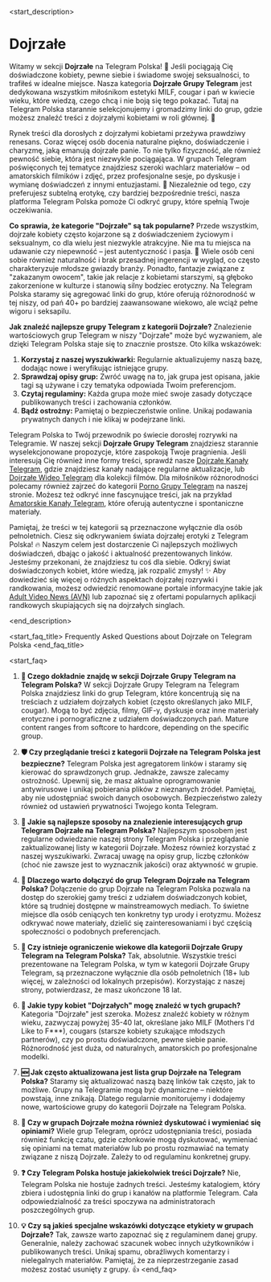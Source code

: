 <start_description>
# Dojrzałe

Witamy w sekcji **Dojrzałe** na Telegram Polska! 🔞 Jeśli pociągają Cię doświadczone kobiety, pewne siebie i świadome swojej seksualności, to trafiłeś w idealne miejsce. Nasza kategoria **Dojrzałe Grupy Telegram** jest dedykowana wszystkim miłośnikom estetyki MILF, cougar i pań w kwiecie wieku, które wiedzą, czego chcą i nie boją się tego pokazać. Tutaj na Telegram Polska starannie selekcjonujemy i gromadzimy linki do grup, gdzie możesz znaleźć treści z dojrzałymi kobietami w roli głównej. 🥂

Rynek treści dla dorosłych z dojrzałymi kobietami przeżywa prawdziwy renesans. Coraz więcej osób docenia naturalne piękno, doświadczenie i charyzmę, jaką emanują dojrzałe panie. To nie tylko fizyczność, ale również pewność siebie, która jest niezwykle pociągająca. W grupach Telegram poświęconych tej tematyce znajdziesz szeroki wachlarz materiałów – od amatorskich filmików i zdjęć, przez profesjonalne sesje, po dyskusje i wymianę doświadczeń z innymi entuzjastami. 🌹 Niezależnie od tego, czy preferujesz subtelną erotykę, czy bardziej bezpośrednie treści, nasza platforma Telegram Polska pomoże Ci odkryć grupy, które spełnią Twoje oczekiwania.

**Co sprawia, że kategorie "Dojrzałe" są tak popularne?**
Przede wszystkim, dojrzałe kobiety często kojarzone są z doświadczeniem życiowym i seksualnym, co dla wielu jest niezwykle atrakcyjne. Nie ma tu miejsca na udawanie czy niepewność – jest autentyczność i pasja. 💋 Wiele osób ceni sobie również naturalność i brak przesadnej ingerencji w wygląd, co często charakteryzuje młodsze gwiazdy branży. Ponadto, fantazje związane z "zakazanym owocem", takie jak relacje z kobietami starszymi, są głęboko zakorzenione w kulturze i stanowią silny bodziec erotyczny. Na Telegram Polska staramy się agregować linki do grup, które oferują różnorodność w tej niszy, od pań 40+ po bardziej zaawansowane wiekowo, ale wciąż pełne wigoru i seksapilu.

**Jak znaleźć najlepsze grupy Telegram z kategorii Dojrzałe?**
Znalezienie wartościowych grup Telegram w niszy "Dojrzałe" może być wyzwaniem, ale dzięki Telegram Polska staje się to znacznie prostsze. Oto kilka wskazówek:
1.  **Korzystaj z naszej wyszukiwarki:** Regularnie aktualizujemy naszą bazę, dodając nowe i weryfikując istniejące grupy.
2.  **Sprawdzaj opisy grup:** Zwróć uwagę na to, jak grupa jest opisana, jakie tagi są używane i czy tematyka odpowiada Twoim preferencjom.
3.  **Czytaj regulaminy:** Każda grupa może mieć swoje zasady dotyczące publikowanych treści i zachowania członków.
4.  **Bądź ostrożny:** Pamiętaj o bezpieczeństwie online. Unikaj podawania prywatnych danych i nie klikaj w podejrzane linki.

Telegram Polska to Twój przewodnik po świecie dorosłej rozrywki na Telegramie. W naszej sekcji **Dojrzałe Grupy Telegram** znajdziesz starannie wyselekcjonowane propozycje, które zaspokoją Twoje pragnienia. Jeśli interesują Cię również inne formy treści, sprawdź nasze [Dojrzałe Kanały Telegram](/kanaly/dojrzale/), gdzie znajdziesz kanały nadające regularne aktualizacje, lub [Dojrzałe Wideo Telegram](/wideo/dojrzale/) dla kolekcji filmów. Dla miłośników różnorodności polecamy również zajrzeć do kategorii [Porno Grupy Telegram](/grupy/porno/) na naszej stronie. Możesz też odkryć inne fascynujące treści, jak na przykład [Amatorskie Kanały Telegram](/kanaly/amatorskie), które oferują autentyczne i spontaniczne materiały.

Pamiętaj, że treści w tej kategorii są przeznaczone wyłącznie dla osób pełnoletnich. Ciesz się odkrywaniem świata dojrzałej erotyki z Telegram Polska! 🔥 Naszym celem jest dostarczenie Ci najlepszych możliwych doświadczeń, dbając o jakość i aktualność prezentowanych linków. Jesteśmy przekonani, że znajdziesz tu coś dla siebie. Odkryj świat doświadczonych kobiet, które wiedzą, jak rozpalić zmysły! ✨ Aby dowiedzieć się więcej o różnych aspektach dojrzałej rozrywki i randkowania, możesz odwiedzić renomowane portale informacyjne takie jak [Adult Video News (AVN)](https://avn.com) lub zapoznać się z ofertami popularnych aplikacji randkowych skupiających się na dojrzałych singlach.

<end_description>

<start_faq_title>
Frequently Asked Questions about Dojrzałe on Telegram Polska
<end_faq_title>

<start_faq>
1. **🤔 Czego dokładnie znajdę w sekcji Dojrzałe Grupy Telegram na Telegram Polska?**
W sekcji Dojrzałe Grupy Telegram na Telegram Polska znajdziesz linki do grup Telegram, które koncentrują się na treściach z udziałem dojrzałych kobiet (często określanych jako MILF, cougar). Mogą to być zdjęcia, filmy, GIF-y, dyskusje oraz inne materiały erotyczne i pornograficzne z udziałem doświadczonych pań. Mature content ranges from softcore to hardcore, depending on the specific group.

2. **🛡️ Czy przeglądanie treści z kategorii Dojrzałe na Telegram Polska jest bezpieczne?**
Telegram Polska jest agregatorem linków i staramy się kierować do sprawdzonych grup. Jednakże, zawsze zalecamy ostrożność. Upewnij się, że masz aktualne oprogramowanie antywirusowe i unikaj pobierania plików z nieznanych źródeł. Pamiętaj, aby nie udostępniać swoich danych osobowych. Bezpieczeństwo zależy również od ustawień prywatności Twojego konta Telegram.

3. **🚀 Jakie są najlepsze sposoby na znalezienie interesujących grup Telegram Dojrzałe na Telegram Polska?**
Najlepszym sposobem jest regularne odwiedzanie naszej strony Telegram Polska i przeglądanie zaktualizowanej listy w kategorii Dojrzałe. Możesz również korzystać z naszej wyszukiwarki. Zwracaj uwagę na opisy grup, liczbę członków (choć nie zawsze jest to wyznacznik jakości) oraz aktywność w grupie.

4. **💖 Dlaczego warto dołączyć do grup Telegram Dojrzałe na Telegram Polska?**
Dołączenie do grup Dojrzałe na Telegram Polska pozwala na dostęp do szerokiej gamy treści z udziałem doświadczonych kobiet, które są trudniej dostępne w mainstreamowych mediach. To świetne miejsce dla osób ceniących ten konkretny typ urody i erotyzmu. Możesz odkrywać nowe materiały, dzielić się zainteresowaniami i być częścią społeczności o podobnych preferencjach.

5. **🔞 Czy istnieje ograniczenie wiekowe dla kategorii Dojrzałe Grupy Telegram na Telegram Polska?**
Tak, absolutnie. Wszystkie treści prezentowane na Telegram Polska, w tym w kategorii Dojrzałe Grupy Telegram, są przeznaczone wyłącznie dla osób pełnoletnich (18+ lub więcej, w zależności od lokalnych przepisów). Korzystając z naszej strony, potwierdzasz, że masz ukończone 18 lat.

6. **🌟 Jakie typy kobiet "Dojrzałych" mogę znaleźć w tych grupach?**
Kategoria "Dojrzałe" jest szeroka. Możesz znaleźć kobiety w różnym wieku, zazwyczaj powyżej 35-40 lat, określane jako MILF (Mothers I'd Like to F***), cougars (starsze kobiety szukające młodszych partnerów), czy po prostu doświadczone, pewne siebie panie. Różnorodność jest duża, od naturalnych, amatorskich po profesjonalne modelki.

7. **🆕 Jak często aktualizowana jest lista grup Dojrzałe na Telegram Polska?**
Staramy się aktualizować naszą bazę linków tak często, jak to możliwe. Grupy na Telegramie mogą być dynamiczne – niektóre powstają, inne znikają. Dlatego regularnie monitorujemy i dodajemy nowe, wartościowe grupy do kategorii Dojrzałe na Telegram Polska.

8. **💬 Czy w grupach Dojrzałe można również dyskutować i wymieniać się opiniami?**
Wiele grup Telegram, oprócz udostępniania treści, posiada również funkcję czatu, gdzie członkowie mogą dyskutować, wymieniać się opiniami na temat materiałów lub po prostu rozmawiać na tematy związane z niszą Dojrzałe. Zależy to od regulaminu konkretnej grupy.

9. **❓ Czy Telegram Polska hostuje jakiekolwiek treści Dojrzałe?**
Nie, Telegram Polska nie hostuje żadnych treści. Jesteśmy katalogiem, który zbiera i udostępnia linki do grup i kanałów na platformie Telegram. Cała odpowiedzialność za treści spoczywa na administratorach poszczególnych grup.

10. **💡 Czy są jakieś specjalne wskazówki dotyczące etykiety w grupach Dojrzałe?**
Tak, zawsze warto zapoznać się z regulaminem danej grupy. Generalnie, należy zachować szacunek wobec innych użytkowników i publikowanych treści. Unikaj spamu, obraźliwych komentarzy i nielegalnych materiałów. Pamiętaj, że za nieprzestrzeganie zasad możesz zostać usunięty z grupy. 👍
<end_faq>